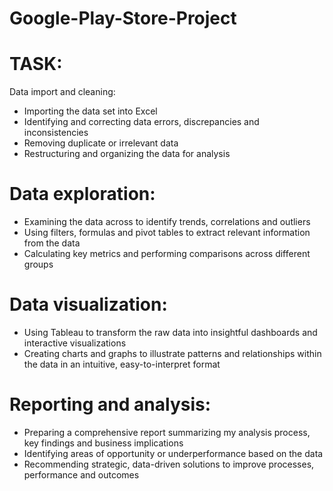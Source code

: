 # Google-Play-Store-Project
# TASK:
Data import and cleaning:
- Importing the data set into Excel
- Identifying and correcting data errors, discrepancies and inconsistencies
- Removing duplicate or irrelevant data
- Restructuring and organizing the data for analysis

# Data exploration:
- Examining the data across to identify trends, correlations and outliers
- Using filters, formulas and pivot tables to extract relevant information from the data
- Calculating key metrics and performing comparisons across different groups

# Data visualization:
- Using Tableau to transform the raw data into insightful dashboards and interactive visualizations
- Creating charts and graphs to illustrate patterns and relationships within the data in an intuitive, easy-to-interpret format

# Reporting and analysis:
- Preparing a comprehensive report summarizing my analysis process, key findings and business implications
- Identifying areas of opportunity or underperformance based on the data
- Recommending strategic, data-driven solutions to improve processes, performance and outcomes
